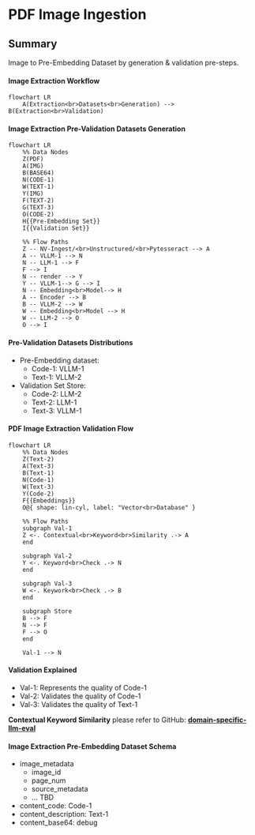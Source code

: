 # PDF Image Ingestion

## Summary

Image to Pre-Embedding Dataset by generation & validation pre-steps.

#### Image Extraction Workflow

```mermaid
flowchart LR
    A(Extraction<br>Datasets<br>Generation) --> B(Extraction<br>Validation)
```

#### Image Extraction Pre-Validation Datasets Generation

```mermaid
flowchart LR
    %% Data Nodes
    Z(PDF)
    A(IMG)
    B(BASE64)
    N(CODE-1)
    W(TEXT-1)
    Y(IMG)
    F(TEXT-2)
    G(TEXT-3)
    O(CODE-2)
    H{{Pre-Embedding Set}}
    I{{Validation Set}}
    
    %% Flow Paths
    Z -- NV-Ingest/<br>Unstructured/<br>Pytesseract --> A
    A -- VLLM-1 --> N
    N -- LLM-1 --> F
    F --> I
    N -- render --> Y
    Y -- VLLM-1--> G --> I
    N -- Embedding<br>Model--> H
    A -- Encoder --> B
    B -- VLLM-2 --> W
    W -- Embedding<br>Model --> H
    W -- LLM-2 --> O
    O --> I
```
#### Pre-Validation Datasets Distributions

- Pre-Embedding dataset:
  - Code-1: VLLM-1
  - Text-1: VLLM-2
- Validation Set Store:
  - Code-2: LLM-2
  - Text-2: LLM-1
  - Text-3: VLLM-1

#### PDF Image Extraction Validation Flow

```mermaid
flowchart LR
    %% Data Nodes
    Z(Text-2)
    A(Text-3)
    B(Text-1)
    N(Code-1)
    W(Text-3)
    Y(Code-2)
    F{{Embeddings}}
    O@{ shape: lin-cyl, label: "Vector<br>Database" }
    
    %% Flow Paths
    subgraph Val-1
    Z <-. Contextual<br>Keyword<br>Similarity .-> A
    end

    subgraph Val-2
    Y <-. Keyword<br>Check .-> N
    end

    subgraph Val-3
    W <-. Keywork<br>Check .-> B
    end

    subgraph Store
    B --> F
    N --> F
    F --> O
    end

    Val-1 --> N
```

#### Validation Explained

- Val-1: Represents the quality of Code-1 
- Val-2: Validates the quality of Code-1 
- Val-3: Validates the quality of Text-1 

**Contextual Keyword Similarity** please refer to GitHub: **[domain-specific-llm-eval](https://github.com/iiyyll01lin/domain-specific-llm-eval)**

#### Image Extraction Pre-Embedding Dataset Schema

- image_metadata
  - image_id
  - page_num
  - source_metadata
  - ... TBD
- content_code: Code-1
- content_description: Text-1
- content_base64: debug

